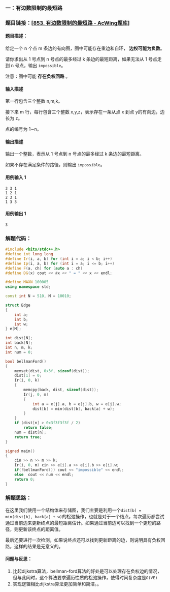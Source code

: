 ### 一：有边数限制的最短路



### 题目链接：[[853. 有边数限制的最短路 - AcWing题库](https://www.acwing.com/problem/content/855/)]



#### 题目描述：

给定一个 n 个点 m 条边的有向图，图中可能存在重边和自环， **边权可能为负数**。

请你求出从 1 号点到 n 号点的最多经过 k 条边的最短距离，如果无法从 1 号点走到 n 号点，输出 `impossible`。

注意：图中可能 **存在负权回路** 。



#### 输入描述

第一行包含三个整数 n,m,k。

接下来 m 行，每行包含三个整数 x,y,z，表示存在一条从点 x 到点 y的有向边，边长为 z。

点的编号为 1∼n。

#### 输出描述

输出一个整数，表示从 1 号点到 n 号点的最多经过 k 条边的最短距离。

如果不存在满足条件的路径，则输出 `impossible`。



#### 用例输入 1



```
3 3 1
1 2 1
2 3 1
1 3 3
```



#### 用例输出 1



```
3
```



### 解题代码：



```cpp
#include <bits/stdc++.h>
#define int long long
#define Ir(i, a, b) for (int i = a; i < b; i++)
#define Ip(i, a, b) for (int i = a; i <= b; i++)
#define F(a, ch) for (auto a : ch)
#define DG(x) cout << #x << " = " << x << endl;

#define MAXN 100005
using namespace std;

const int N = 510, M = 10010;

struct Edge
{
    int a;
    int b;
    int w;
} e[M];

int dist[N];
int back[N];
int n, m, k;
int num = 0;

bool bellmanFord()
{
    memset(dist, 0x3f, sizeof(dist));
    dist[1] = 0;
    Ir(i, 0, k)
    {
        memcpy(back, dist, sizeof(dist));
        Ir(j, 0, m)
        {
            int a = e[j].a, b = e[j].b, w = e[j].w;
            dist[b] = min(dist[b], back[a] + w);
        }
    }
    if (dist[n] > 0x3f3f3f3f / 2)
        return false;
    num = dist[n];
    return true;
}

signed main()
{
    cin >> n >> m >> k;
    Ir(i, 0, m) cin >> e[i].a >> e[i].b >> e[i].w;
    if(!bellmanFord()) cout << "impossible" << endl;
    else  cout << num << endl;
    return 0;
}

```



### 解题思路：

在这里我们使用一个结构体来存储图，我们主要是利用一个`dist[b] = min(dist[b], back[a] + w)`的松弛操作，也就是对于一个结点，每次遍历都尝试通过当前边来更新终点的最短距离估计。如果通过当前边可以找到一个更短的路径，则更新该终点的距离值。

最后还要进行一次检测，如果说终点还可以找到更新距离的边，则说明具有负权回路，这样的结果是无意义的。

#### 问题与反思：

1) 比起dijkstra算法，bellman-ford算法的好处是可以处理存在负权边的情况，但与此同时，这个算法要求遍历性质的松弛操作，使得时间复杂度是`O(VE)`
2) 实现逻辑相比dijkstra算法更加简单和简洁。。

